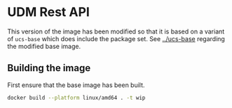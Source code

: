# UDM Rest API

This version of the image has been modified so that it is based on a variant of
`ucs-base` which does include the package set. See [../ucs-base](../ucs-base)
regarding the modified base image.

## Building the image

First ensure that the base image has been built.

```sh
docker build --platform linux/amd64 . -t wip
```

